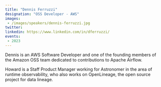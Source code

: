 ```yaml
---
title: "Dennis Ferruzzi"
designation: "OSS Developer - AWS"
images:
 - /images/speakers/dennis-ferruzzi.jpg
twitter: 
linkedin: https://www.linkedin.com/in/dferruzzi/
events:
 - 2023
---
```


Dennis is an AWS Software Developer and one of the founding members of the Amazon OSS team dedicated to contributions to Apache Airflow.
 
 
 
 Howard is a Staff Product Manager working for Astronomer in the area of runtime observability, who also works on OpenLineage, the open source project for data lineage.